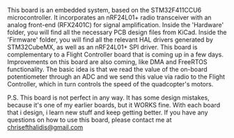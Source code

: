 This board is an embedded system, based on the STM32F411CCU6 microcontroller. It incorporates an nRF24L01+ radio
transceiver with an analog front-end (RFX2401C) for signal amplification. Inside the 'Hardware' folder, you will
find all the necessary PCB design files from KiCad. Inside the 'Firmware' folder, you will find all the relevant
HAL drivers generated by STM32CubeMX, as well as an nRF24L01+ SPI driver. This board is complementary to a Flight
Controller board that is coming up in a few days. Improvements on this board are also coming, like DMA and
FreeRTOS functionality. The basic idea is that we read the value of the on-board potentiometer through an ADC and
we send this value via radio to the Flight Controller, which in turn controls the speed of the quadcopter's motors.

P.S. This board is not perfect in any way. It has some design mistakes, because it's one of my earlier boards, but
it WORKS fine. With each board that i design, i learn new stuff and keep getting better. If you have any questions
on how to use this board, please contact me at chrisefthalidis@gmail.com
